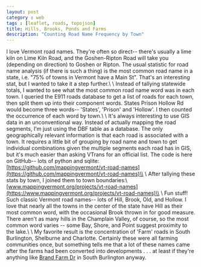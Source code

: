 ```yaml
---
layout: post
category : web
tags : [leaflet, roads, topojson]
title: Hills, Brooks, Ponds and Farms
description: "Counting Road Name Frequency by Town"
---
```


I love Vermont road names. They're often so direct-- there's usually a lime kiln on Lime Kiln Road, and the Goshen-Ripton Road will take you (depending on direction) to Goshen or Ripton. The usual statistic for road name analysis (if there is such a thing) is the most common road name in a state, i.e. "75% of towns in Vermont have a Main St". That's an interesting stat, but I wanted to take it a step further.\\
\\
Instead of tallying statewide totals, I wanted to see what the most common road name word was in each town. I queried the E911 roads database to get a list of roads for each town, then split them up into their component words. States Prison Hollow Rd would become three words-- 'States', 'Prison' and 'Hollow'. I then counted the occurrence of each word by town.\\
\\
It's always interesting to use GIS data in an unconventional way. Instead of actually mapping the road segments, I'm just using the DBF table as a database. The only geographically relevant information is that each road is associated with a town. It requires a little bit of grouping by road name and town to get individual combinations given the multiple segments each road has in GIS, but it's much easier than asking VTrans for an official list. The code is here on GitHub-- lots of python and sqlite: [https://github.com/mappingvermont/vt-road-names](https://github.com/mappingvermont/vt-road-names)\\
\\
After tallying these stats by town, I joined them to town boundaries:\\
[www.mappingvermont.org/projects/vt-road-names](https://www.mappingvermont.org/projects/vt-road-names)\\
\\
Fun stuff! Such classic Vermont road names-- lots of Hill, Brook, Old, and Hollow. I love that nearly all the towns in the center of the state have Hill as their most common word, with the occasional Brook thrown in for good measure. There aren't as many hills in the Champlain Valley, of course, so the most common word varies -- some Bay, Shore, and Point suggest proximity to the lake.\\
\\
My favorite result is the concentration of 'Farm' roads in South Burlington, Shelburne and Charlotte. Certainly these were all farming communities once, but something tells me that a lot of these names came after the farms had been converted into developments . . . at least if they're anything like [Brand Farm Dr](https://www.google.com/maps/place/Brand+Farm+Dr,+South+Burlington,+VT+05403/@44.4460825,-73.1713522,479m/data=!3m1!1e3!4m5!3m4!1s0x4cca7963ffa94299:0x714d17f30768a899!8m2!3d44.4460682!4d-73.1685519) in South Burlington anyway.
